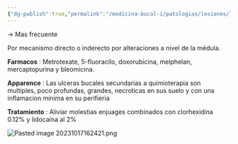 ```yaml
---
{"dg-publish":true,"permalink":"/medicina-bucal-i/patologias/lesiones/lesiones-por-agentes-quimicos/ulceraciones-orales-secundarias-a-la-quimioterapia/"}
---
```



→ Mas frecuente

Por mecanismo directo o inderecto por alteraciones a nivel de la médula.

**Farmacos** : Metrotexate, 5-fluoracilo, doxorubicina, melphelan, mercaptopurina y bleomicina.

**Apparence** : Las ulceras bucales secundarias a quimioterapia son multiples, poco profundas, grandes, necroticas en sus suelo y con una inflamacion minima en su perifieria

**Tratamiento** : Aliviar molestias enjuages combinados con clorhexidina 0.12% y lidocaina al 2%

![Pasted image 20231017162421.png](/img/user/Medicina%20Bucal%20I/Medias/Pasted%20image%2020231017162421.png)